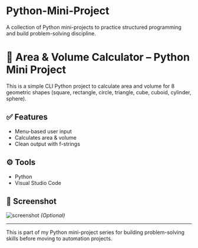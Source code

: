 # Python-Mini-Project
A collection of Python mini-projects to practice structured programming and build problem-solving discipline.
# 📐 Area & Volume Calculator – Python Mini Project

This is a simple CLI Python project to calculate area and volume for 8 geometric shapes (square, rectangle, circle, triangle, cube, cuboid, cylinder, sphere).

## ✅ Features
- Menu-based user input
- Calculates area & volume
- Clean output with f-strings

## ⚙️ Tools
- Python
- Visual Studio Code

## 📸 Screenshot
![screenshot](../screenshot.png) *(Optional)*

---
This is part of my Python mini-project series for building problem-solving skills before moving to automation projects.
